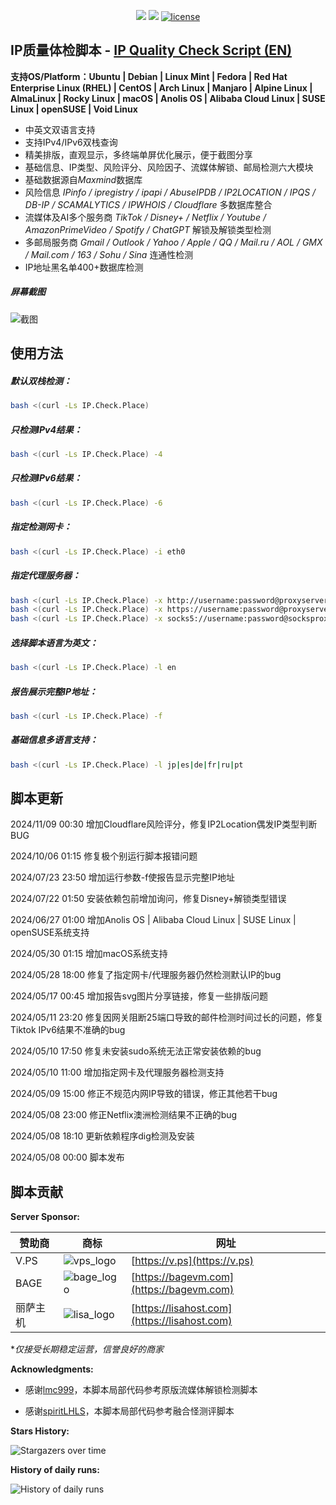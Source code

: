<p align="center">
<img src="https://hits.seeyoufarm.com/api/count/keep/badge.svg?url=https%3A%2F%2Fip.check.place&count_bg=%2379C83D&title_bg=%23555555&icon=&icon_color=%23E7E7E7&title=Runs&edge_flat=false"/> 
<img src="https://hits.seeyoufarm.com/api/count/incr/badge.svg?url=https%3A%2F%2Fgithub.com%2Fxykt%2FIPQuality&count_bg=%233DC8C0&title_bg=%23555555&icon=&icon_color=%23E7E7E7&title=Visits&edge_flat=false"/> 
<a href="/LICENSE"><img src="https://img.shields.io/badge/License-AGPL%20v3-blue.svg" alt="license" /></a>  
</p>

## IP质量体检脚本  -  [IP Quality Check Script (EN)](https://github.com/xykt/IPQuality/blob/main/README_EN.md)

**支持OS/Platform：Ubuntu | Debian | Linux Mint | Fedora | Red Hat Enterprise Linux (RHEL) | CentOS | Arch Linux | Manjaro | Alpine Linux | AlmaLinux | Rocky Linux | macOS | Anolis OS | Alibaba Cloud Linux | SUSE Linux | openSUSE | Void Linux**

- 中英文双语言支持
- 支持IPv4/IPv6双栈查询
- 精美排版，直观显示，多终端单屏优化展示，便于截图分享
- 基础信息、IP类型、风险评分、风险因子、流媒体解锁、邮局检测六大模块
- 基础数据源自*Maxmind*数据库
- 风险信息 *IPinfo / ipregistry / ipapi / AbuseIPDB / IP2LOCATION / IPQS / DB-IP / SCAMALYTICS / IPWHOIS / Cloudflare* 多数据库整合
- 流媒体及AI多个服务商 *TikTok / Disney+ / Netflix / Youtube / AmazonPrimeVideo / Spotify / ChatGPT* 解锁及解锁类型检测
- 多邮局服务商 *Gmail / Outlook / Yahoo / Apple / QQ / Mail.ru / AOL / GMX / Mail.com / 163 / Sohu / Sina* 连通性检测
- IP地址黑名单400+数据库检测

##### 屏幕截图
![截图](https://raw.githubusercontent.com/xykt/IPQuality/main/img/cn_IPv4.svg)

## 使用方法

##### 默认双栈检测：
````bash
bash <(curl -Ls IP.Check.Place)
````

##### 只检测IPv4结果：
````bash
bash <(curl -Ls IP.Check.Place) -4
````

##### 只检测IPv6结果：
````bash
bash <(curl -Ls IP.Check.Place) -6
````

##### 指定检测网卡：
````bash
bash <(curl -Ls IP.Check.Place) -i eth0
````

##### 指定代理服务器：
````bash
bash <(curl -Ls IP.Check.Place) -x http://username:password@proxyserver:port
bash <(curl -Ls IP.Check.Place) -x https://username:password@proxyserver:port
bash <(curl -Ls IP.Check.Place) -x socks5://username:password@socksproxy:port
````

##### 选择脚本语言为英文：
````bash
bash <(curl -Ls IP.Check.Place) -l en
````

##### 报告展示完整IP地址：
````bash
bash <(curl -Ls IP.Check.Place) -f
````

##### 基础信息多语言支持：
````bash
bash <(curl -Ls IP.Check.Place) -l jp|es|de|fr|ru|pt
````

## 脚本更新

2024/11/09 00:30 增加Cloudflare风险评分，修复IP2Location偶发IP类型判断BUG

2024/10/06 01:15 修复极个别运行脚本报错问题

2024/07/23 23:50 增加运行参数-f使报告显示完整IP地址

2024/07/22 01:50 安装依赖包前增加询问，修复Disney+解锁类型错误

2024/06/27 01:00 增加Anolis OS | Alibaba Cloud Linux | SUSE Linux | openSUSE系统支持

2024/05/30 01:15 增加macOS系统支持

2024/05/28 18:00 修复了指定网卡/代理服务器仍然检测默认IP的bug

2024/05/17 00:45 增加报告svg图片分享链接，修复一些排版问题

2024/05/11 23:20 修复因网关阻断25端口导致的邮件检测时间过长的问题，修复Tiktok IPv6结果不准确的bug

2024/05/10 17:50 修复未安装sudo系统无法正常安装依赖的bug

2024/05/10 11:00 增加指定网卡及代理服务器检测支持

2024/05/09 15:00 修正不规范内网IP导致的错误，修正其他若干bug

2024/05/08 23:00 修正Netflix澳洲检测结果不正确的bug

2024/05/08 18:10 更新依赖程序dig检测及安装

2024/05/08 00:00 脚本发布

## 脚本贡献

**Server Sponsor:**

| 赞助商| 商标 | 网址 | 
| - | - | - | 
| V.PS | ![vps_logo](https://raw.githubusercontent.com/xykt/IPQuality/main/img/sponsor/logo_vps.png) | [https://v.ps](https://v.ps)| 
| BAGE | ![bage_logo](https://raw.githubusercontent.com/xykt/IPQuality/main/img/sponsor/logo_bage.png) | [https://bagevm.com](https://bagevm.com)|
| 丽萨主机 | ![lisa_logo](https://raw.githubusercontent.com/xykt/IPQuality/main/img/sponsor/logo_lisa.png) | [https://lisahost.com](https://lisahost.com)|

**仅接受长期稳定运营，信誉良好的商家*

**Acknowledgments:**

- 感谢[lmc999](https://github.com/lmc999/RegionRestrictionCheck)，本脚本局部代码参考原版流媒体解锁检测脚本

- 感谢[spiritLHLS](https://github.com/spiritLHLS/ecs)，本脚本局部代码参考融合怪测评脚本

**Stars History:**

![Stargazers over time](https://starchart.cc/xykt/IPQuality.svg?background=%23FFFFFF&axis=%23333333&line=%2377ff77)

**History of daily runs:**

![History of daily runs](https://hits.seeyoufarm.com/api/count/graph/dailyhits.svg?url=https://ip.check.place&date=20241109)

